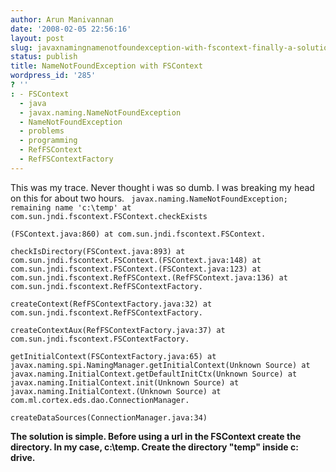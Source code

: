 ```yaml
---
author: Arun Manivannan
date: '2008-02-05 22:56:16'
layout: post
slug: javaxnamingnamenotfoundexception-with-fscontext-finally-a-solution-found
status: publish
title: NameNotFoundException with FSContext
wordpress_id: '285'
? ''
: - FSContext
  - java
  - javax.naming.NameNotFoundException
  - NameNotFoundException
  - problems
  - programming
  - RefFSContext
  - RefFSContextFactory
---
```


This was my trace. Never thought i was so dumb. I was breaking my head on this
for about two hours. ` javax.naming.NameNotFoundException; remaining name
'c:\temp' at com.sun.jndi.fscontext.FSContext.checkExists`

`(FSContext.java:860) at com.sun.jndi.fscontext.FSContext.`

`checkIsDirectory(FSContext.java:893) at
com.sun.jndi.fscontext.FSContext.(FSContext.java:148) at
com.sun.jndi.fscontext.FSContext.(FSContext.java:123) at
com.sun.jndi.fscontext.RefFSContext.(RefFSContext.java:136) at
com.sun.jndi.fscontext.RefFSContextFactory.`

`createContext(RefFSContextFactory.java:32) at
com.sun.jndi.fscontext.RefFSContextFactory.`

`createContextAux(RefFSContextFactory.java:37) at
com.sun.jndi.fscontext.FSContextFactory.`

`getInitialContext(FSContextFactory.java:65) at
javax.naming.spi.NamingManager.getInitialContext(Unknown Source) at
javax.naming.InitialContext.getDefaultInitCtx(Unknown Source) at
javax.naming.InitialContext.init(Unknown Source) at
javax.naming.InitialContext.(Unknown Source) at
com.ml.cortex.eds.dao.ConnectionManager.`

`createDataSources(ConnectionManager.java:34)`

**The solution is simple. Before using a url in the FSContext create the
directory. In my case, c:\temp. Create the directory "temp" inside c:\
drive.**


